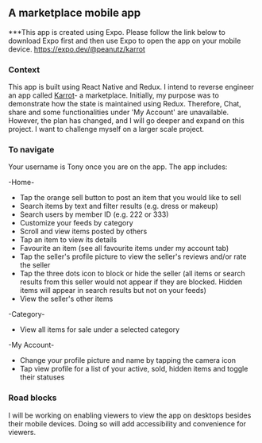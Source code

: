 ## A marketplace mobile app

\*\*\*This app is created using Expo. Please follow the link below to download Expo first and then use Expo to open the app on your mobile device.
<https://expo.dev/@peanutz/karrot>

### Context

This app is built using React Native and Redux. I intend to reverse engineer an app called [Karrot](https://uk.karrotmarket.com/)- a marketplace. Initially, my purpose was to demonstrate how the state is maintained using Redux. Therefore, Chat, share and some functionalities under 'My Account' are unavailable. However, the plan has changed, and I will go deeper and expand on this project. I want to challenge myself on a larger scale project.

### To navigate

Your username is Tony once you are on the app. The app includes:

-Home-

- Tap the orange sell button to post an item that you would like to sell
- Search items by text and filter results (e.g. dress or makeup)
- Search users by member ID (e.g. 222 or 333)
- Customize your feeds by category
- Scroll and view items posted by others
- Tap an item to view its details
- Favourite an item (see all favourite items under my account tab)
- Tap the seller's profile picture to view the seller's reviews and/or rate the seller
- Tap the three dots icon to block or hide the seller (all items or search results from this seller would not appear if they are blocked. Hidden items will appear in search results but not on your feeds)
- View the seller's other items

-Category-

- View all items for sale under a selected category

-My Account-

- Change your profile picture and name by tapping the camera icon
- Tap view profile for a list of your active, sold, hidden items and toggle their statuses

### Road blocks

I will be working on enabling viewers to view the app on desktops besides their mobile devices. Doing so will add accessibility and convenience for viewers.
